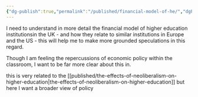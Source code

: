 ```yaml
---
{"dg-publish":true,"permalink":"/published/financial-model-of-he/","dgPassFrontmatter":true,"noteIcon":""}
---
```


I need to understand in more detail the financial model of higher education institutionsin the UK - and how they relate to similar institutions in Europe and the US - this will help me to make more grounded speculations in this regard. 

Though I am feeling the repercussions of economic policy within the classroom, I want to be far more clear about this in. 

this is very related to the [[published/the-effects-of-neoliberalism-on-higher-education\|the-effects-of-neoliberalism-on-higher-education]] but here I want a broader view of policy 